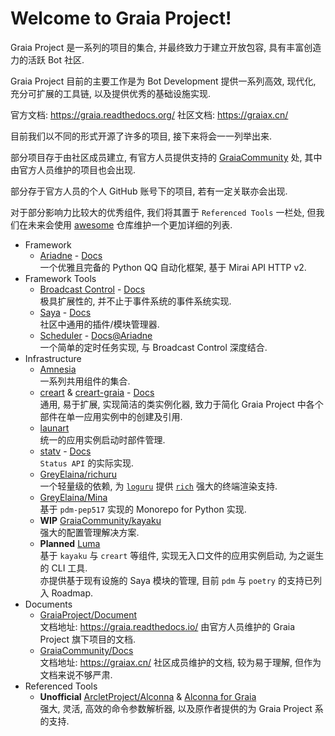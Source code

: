 # Welcome to Graia Project!

Graia Project 是一系列的项目的集合, 并最终致力于建立开放包容, 具有丰富创造力的活跃 Bot 社区.

Graia Project 目前的主要工作是为 Bot Development 提供一系列高效, 现代化, 充分可扩展的工具链,
以及提供优秀的基础设施实现.

官方文档: https://graia.readthedocs.org/
社区文档: https://graiax.cn/

目前我们以不同的形式开源了许多的项目, 接下来将会一一列举出来.

部分项目存于由社区成员建立, 有官方人员提供支持的 [GraiaCommunity](https://github.com/GraiaCommunity) 处,
其中由官方人员维护的项目也会出现.

部分存于官方人员的个人 GitHub 账号下的项目, 若有一定关联亦会出现.

对于部分影响力比较大的优秀组件, 我们将其置于 `Referenced Tools` 一栏处,
但我们在未来会使用 [awesome](https://github.com/GraiaProject/awesome) 仓库维护一个更加详细的列表.

* Framework
  * [Ariadne](https://github.com/GraiaProject/Ariadne) - [Docs](https://graia.readthedocs.io/ariadne)  
    一个优雅且完备的 Python QQ 自动化框架, 基于 Mirai API HTTP v2.
* Framework Tools
  * [Broadcast Control](https://github.com/GraiaProject/BroadcastControl) - [Docs](https://graia.readthedocs.io/broadcast/)  
    极具扩展性的, 并不止于事件系统的事件系统实现.
  * [Saya](https://github.com/GraiaProject/Saya) - [Docs](https://graia.readthedocs.io/saya/)  
    社区中通用的插件/模块管理器.
  * [Scheduler](https://github.com/GraiaProject/Scheduler) - [Docs@Ariadne](https://graia.readthedocs.io/ariadne/extra/scheduler/)  
    一个简单的定时任务实现, 与 Broadcast Control 深度结合.
* Infrastructure
  * [Amnesia](https://github.com/GraiaProject/Amnesia)  
    一系列共用组件的集合.
  * [creart](https://github.com/GraiaProject/creart) & [creart-graia](https://github.com/GraiaProject/creart-graia) - [Docs](https://graia.readthedocs.io/other/creart/intro/)  
    通用, 易于扩展, 实现简洁的类实例化器, 致力于简化 Graia Project 中各个部件在单一应用实例中的创建及引用.
  * [launart](https://github.com/GraiaProject/launart)  
    统一的应用实例启动时部件管理.
  * [statv](https://github.com/GraiaProject/statv) - [Docs](https://graia.readthedocs.io/other/statv/)  
    `Status API` 的实际实现.
  * [GreyElaina/richuru](https://github.com/GreyElaina/richuru)  
    一个轻量级的依赖, 为 [`loguru`](https://github.com/Delgan/loguru) 提供 [`rich`](https://github.com/willmcgugan/rich) 强大的终端渲染支持.
  * [GreyElaina/Mina](https://github.com/GreyElaina/Mina)  
    基于 `pdm-pep517` 实现的 Monorepo for Python 实现.
  * **WIP** [GraiaCommunity/kayaku](https://github.com/GraiaCommunity/kayaku)  
    强大的配置管理解决方案.
  * **Planned** [Luma](https://github.com/GraiaProject/Luma)  
    基于 `kayaku` 与 `creart` 等组件, 实现无入口文件的应用实例启动, 为之诞生的 CLI 工具.  
    亦提供基于现有设施的 Saya 模块的管理, 目前 `pdm` 与 `poetry` 的支持已列入 Roadmap.
* Documents
  * [GraiaProject/Document](https://github.com/GraiaProject/Document)  
    文档地址: https://graia.readthedocs.io/
    由官方人员维护的 Graia Project 旗下项目的文档.
  * [GraiaCommunity/Docs](https://github.com/GraiaCommunity/Docs)  
    文档地址: https://graiax.cn/
    社区成员维护的文档, 较为易于理解, 但作为文档来说不够严肃.
* Referenced Tools
  * **Unofficial** [ArcletProject/Alconna](https://github.com/ArcletProject/Alconna/) & [Alconna for Graia](https://github.com/ArcletProject/Alconna-Graia)  
    强大, 灵活, 高效的命令参数解析器, 以及原作者提供的为 Graia Project 系的支持.
  